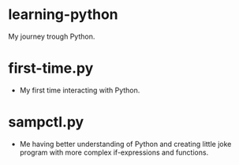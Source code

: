 # learning-python

My journey trough Python.

# first-time.py

- My first time interacting with Python.

# sampctl.py

- Me having better understanding of Python and creating little joke program with more complex if-expressions and functions.
